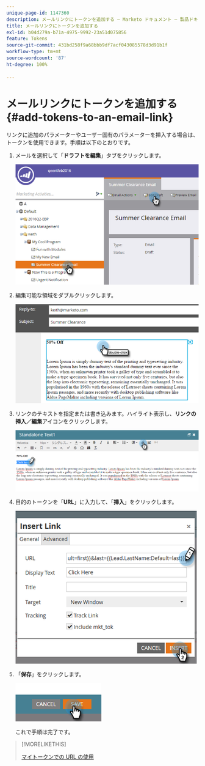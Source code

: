 ```yaml
---
unique-page-id: 1147360
description: メールリンクにトークンを追加する — Marketo ドキュメント — 製品ドキュメント
title: メールリンクにトークンを追加する
exl-id: b04d279a-b71a-4975-9992-23a51d075856
feature: Tokens
source-git-commit: 431bd258f9a68bbb9df7acf043085578d3d91b1f
workflow-type: tm+mt
source-wordcount: '87'
ht-degree: 100%

---
```


# メールリンクにトークンを追加する {#add-tokens-to-an-email-link}

リンクに追加のパラメーターやユーザー固有のパラメーターを挿入する場合は、トークンを使用できます。手順は以下のとおりです。

1. メールを選択して「**ドラフトを編集**」タブをクリックします。

   ![](assets/one.png)

1. 編集可能な領域をダブルクリックします。

   ![](assets/two.png)

1. リンクのテキストを指定または書き込みます。ハイライト表示し、**リンクの挿入／編集**&#x200B;アイコンをクリックします。

   ![](assets/three.png)

1. 目的のトークンを「**URL**」に入力して、「**挿入**」をクリックします。

   ![](assets/four.png)

1. 「**保存**」をクリックします。

   ![](assets/five.png)

   これで手順は完了です。

>[!MORELIKETHIS]
>
>[マイトークンでの URL の使用](/help/marketo/product-docs/email-marketing/general/using-tokens/using-urls-in-my-tokens.md)
